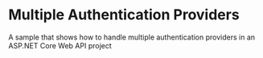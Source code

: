 # Multiple Authentication Providers
A sample that shows how to handle multiple authentication providers in an ASP.NET Core Web API project

